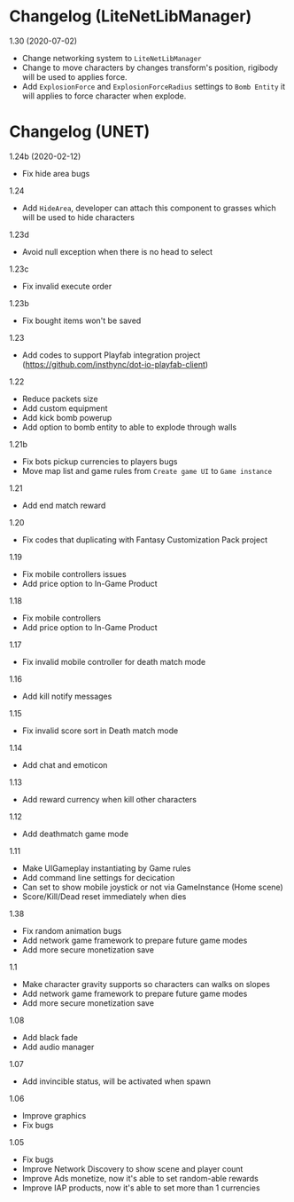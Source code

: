 # Changelog (LiteNetLibManager)

1.30 (2020-07-02)
- Change networking system to `LiteNetLibManager`
- Change to move characters by changes transform's position, rigibody will be used to applies force.
- Add `ExplosionForce` and `ExplosionForceRadius` settings to `Bomb Entity` it will applies to force character when explode.

# Changelog (UNET)

1.24b (2020-02-12)
- Fix hide area bugs

1.24
- Add `HideArea`, developer can attach this component to grasses which will be used to hide characters

1.23d
- Avoid null exception when there is no head to select

1.23c
- Fix invalid execute order

1.23b
- Fix bought items won't be saved

1.23
- Add codes to support Playfab integration project (https://github.com/insthync/dot-io-playfab-client)

1.22
- Reduce packets size
- Add custom equipment
- Add kick bomb powerup
- Add option to bomb entity to able to explode through walls

1.21b
- Fix bots pickup currencies to players bugs
- Move map list and game rules from `Create game UI` to `Game instance`

1.21
- Add end match reward

1.20
- Fix codes that duplicating with Fantasy Customization Pack project

1.19
- Fix mobile controllers issues
- Add price option to In-Game Product

1.18
- Fix mobile controllers
- Add price option to In-Game Product

1.17
- Fix invalid mobile controller for death match mode

1.16
- Add kill notify messages

1.15
- Fix invalid score sort in Death match mode

1.14
- Add chat and emoticon

1.13
- Add reward currency when kill other characters

1.12
- Add deathmatch game mode

1.11
- Make UIGameplay instantiating by Game rules
- Add command line settings for decication
- Can set to show mobile joystick or not via GameInstance (Home scene)
- Score/Kill/Dead reset immediately when dies

1.38
- Fix random animation bugs
- Add network game framework to prepare future game modes
- Add more secure monetization save

1.1
- Make character gravity supports so characters can walks on slopes
- Add network game framework to prepare future game modes
- Add more secure monetization save

1.08
- Add black fade
- Add audio manager

1.07
- Add invincible status, will be activated when spawn

1.06
- Improve graphics
- Fix bugs

1.05
- Fix bugs
- Improve Network Discovery to show scene and player count
- Improve Ads monetize, now it's able to set random-able rewards
- Improve IAP products, now it's able to set more than 1 currencies
